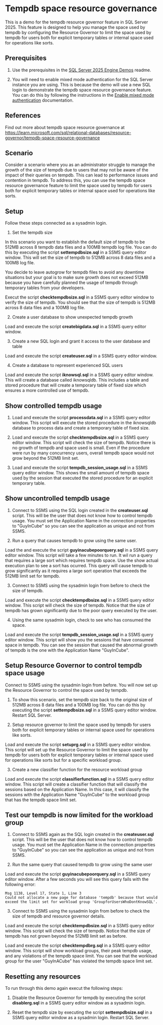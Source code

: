 # Tempdb space resource governance

This is a demo for the tempdb resource governor feature in SQL Server 2025. This feature is designed to help you manage the space used by tempdb by configuring the Resource Governor to limit the space used by tempdb for users both for explicit temporary tables or internal space used for operations like sorts.

## Prerequisites

1. Use the prerequisites in the [SQL Server 2025 Engine Demos](../../readme.md) readme.

2. You will need to enable mixed mode authentication for the SQL Server instance you are using. This is because the demo will use a new SQL login to demonstrate the tempdb space resource governance feature. You can do this by following the instructions in the [Enable mixed mode authentication](https://learn.microsoft.com/sql/database-engine/configure-windows/mixed-mode-authentication?view=sql-server-ver15) documentation.

## References

Find out more about tempdb space resource governance at https://learn.microsoft.com/sql/relational-databases/resource-governor/tempdb-space-resource-governance

## Scenario

Consider a scenario where you as an administrator struggle to manage the growth of the size of tempdb due to users that may not be aware of the impact of their queries on tempdb. This can lead to performance issues and contention in tempdb.
To address this, you can use the tempdb space resource governance feature to limit the space used by tempdb for users both for explicit temporary tables or internal space used for operations like sorts.

## Setup

Follow these steps connected as a sysadmin login.

1. Set the tempdb size

In this scenario you want to establish the default size of tempdb to be 512MB across 8 tempdb data files and a 100MB tempdb log file. You can do this by executing the script **settempdbsize.sql** in a SSMS query editor window. This will set the size of tempdb to 512MB across 8 data files and a 100MB log file.

You decide to leave autogrow for tempdb files to avoid any downtime situations but your goal is to make sure growth does not exceed 512MB because you have carefully planned the usage of tempdb through temporary tables from your developers.

Execut the script **checktempdbsize.sql** in a SSMS query editor window to verify the size of tempdb. You should see that the size of tempdb is 512MB across 8 data files and a 100MB log file.

2. Create a user database to show unexpected tempdb growth

Load and execute the script **createbigdata.sql** in a SSMS query editor window.

3. Create a new SQL login and grant it access to the user database and table

Load and execute the script **createuser.sql** in a SSMS query editor window. 

4. Create a database to represent experienced SQL users

Load and execute the script **iknowsql.sql** in a SSMS query editor window. This will create a database called iknowsqldb. This includes a table and stored procedure that will create a temporary table of fixed size which ensures a more controlled use of tempdb.

## Show controlled tempdb usage

1. Load and execute the script **processdata.sql** in a SSMS query editor window. This script will execute the stored procedure in the iknowsqldb database to process data and create a temporary table of fixed size.

2. Load and execute the script **checktempdbsize.sql** in a SSMS query editor window. This script will check the size of tempdb. Notice there is no growth of tempdb and space used is small. Even if the procedure were run by many concurrency users, overall tempdb space would not grow beyond the 512MB limit set.

3. Load and execute the script **tempdb_session_usage.sql** in a SSMS query editor window. This shows the small amount of tempdb space used by the session that executed the stored procedure for an explicit temporary table. 

## Show uncontrolled tempdb usage

1. Connect to SSMS using the SQL login created in the **createuser.sql** script. This will be the user that does not know how to control tempdb usage. You must set the Application Name in the connection properties to "GuyInCube" so you can see the application as unique and not from SSMS.

2. Run a query that causes tempdb to grow using the same user.

Load the and execute the script **guyinacubepoorquery.sql** in a SSMS query editor window. This script will take a few minutes to run. It wil run a query that requires a large sort which requires tempdb space. Use the show actual execution plan to see a sort has ocurred. This query will cause tempdb to grow significantly as it requires a large sort operation that exceeds the 512MB limit set for tempdb.

3. Connect to SSMS using the sysadmin login from before to check the size of tempdb.

Load and execute the script **checktempdbsize.sql** in a SSMS query editor window. This script will check the size of tempdb. Notice that the size of tempdb has grown significantly due to the poor query executed by the user.

4. Using the same sysadmin login, check to see who has consumed the space.

Load and execute the script **tempdb_session_usage.sql** in a SSMS query editor window. This script will show you the sessions that have consumed space in tempdb. You can see the session that caused the abnormal growth of tempdb is the one with the Application Name "GuyInCube".

## Setup Resource Governor to control tempdb space usage

Connect to SSMS using the sysadmin login from before. You will now set up the Resource Governor to control the space used by tempdb.

1. To show this scenario, set the tempdb size back to the original size of 512MB across 8 data files and a 100MB log file. You can do this by executing the script **settempdbsize.sql** in a SSMS query editor window. Restart SQL Server.

2. Setup resource governor to limit the space used by tempdb for users both for explicit temporary tables or internal space used for operations like sorts.

Load and execute the script **setuprg.sql** in a SSMS query editor window. This script will set up the Resource Governor to limit the space used by tempdb for users both for explicit temporary tables or internal space used for operations like sorts but for a specific workload group.

3. Create a new classifier function for the resource workload group

Load and execute the script **classifierfunction.sql** in a SSMS query editor window. This script will create a classifier function that will classify the sessions based on the Application Name. In this case, it will classify the sessions with the Application Name "GuyInCube" to the workload group that has the tempdb space limit set.

## Test our tempdb is now limited for the workload group

1. Connect to SSMS again as the SQL login created in the **createuser.sql** script. This will be the user that does not know how to control tempdb usage. You must set the Application Name in the connection properties to "GuyInCube" so you can see the application as unique and not from SSMS.

2. Run the same query that caused tempdb to grow using the same user

Load and execute the script **guyinacubepoorquery.sql** in a SSMS query editor window. After a few seconds you will see this query fails with the following error:

```
Msg 1138, Level 17, State 1, Line 3
Could not allocate a new page for database 'tempdb' because that would exceed the limit set for workload group 'GroupforUsersWhoDontKnowSQL'.
```
3. Connect to SSMS using the sysadmin login from before to check the size of tempdb and resource governor details.

Load and execute the script **checktempdbsize.sql** in a SSMS query editor window. This script will check the size of tempdb. Notice that the size of tempdb has not grown beyond the 512MB limit set as before.

Load and execute the script **checktempdbrg.sql** in a SSMS query editor window. This script will show workload groups, their peak tempdb usage, and any violations of the tempdb space limit. You can see that the workload group for the user "GuyInACube" has violated the tempdb space limit set.

## Resetting any resources

To run through this demo again execut the following steps:

1. Disable the Resource Governor for tempdb by executing the script **disablerg.sql** in a SSMS query editor window as a sysadmin login.

2. Reset the tempdb size by executing the script **settempdbsize.sql** in a SSMS query editor window as a sysadmin login. Restart SQL Server.

